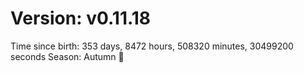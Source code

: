 # Version: v0.11.18
Time since birth: 353 days, 8472 hours, 508320 minutes, 30499200 seconds
Season: Autumn 🍁
